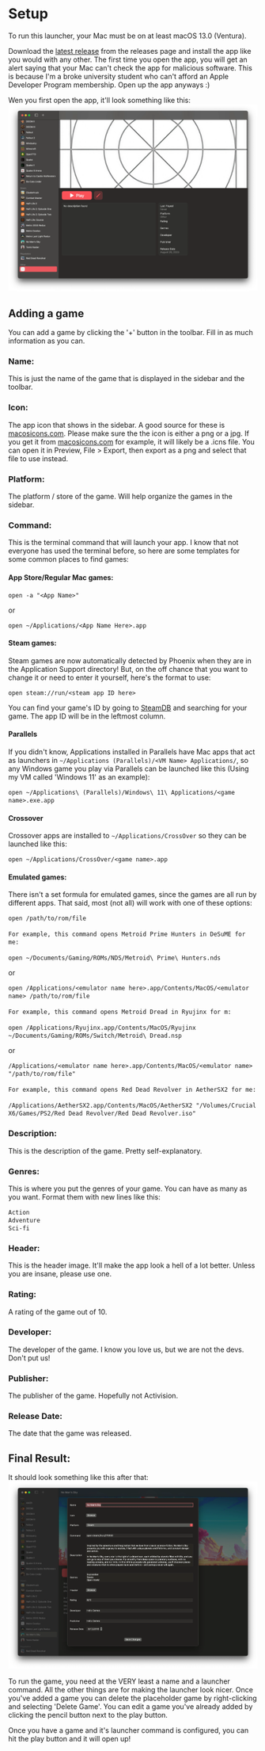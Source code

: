 # Setup

To run this launcher, your Mac must be on at least macOS 13.0 (Ventura).

Download the [latest release](https://github.com/PhoenixLauncher/Phoenix/releases) from the releases page and install the app like you would with any other. The first time you open the app, you will get an alert saying that your Mac can't check the app for malicious software. This is because I'm a broke university student who can't afford an Apple Developer Program membership. Open up the app anyways :)

Wen you first open the app, it'll look something like this:
<img src="Readme Images/phoenixplaceholder.webp" alt="Screenshot of the app"/>

## Adding a game

You can add a game by clicking the '+' button in the toolbar. Fill in as much information as you can.

### Name:

This is just the name of the game that is displayed in the sidebar and the toolbar.

### Icon:

The app icon that shows in the sidebar. A good source for these is [macosicons.com](https://macOSicons.com). Please make sure the the icon is either a png or a jpg. If you get it from [macosicons.com](https://macOSicons.com) for example, it will likely be a .icns file. You can open it in Preview, File > Export, then export as a png and select that file to use instead.

### Platform:

The platform / store of the game. Will help organize the games in the sidebar.

### Command:

This is the terminal command that will launch your app. I know that not everyone has used the terminal before, so here are some templates for some common places to find games:

#### App Store/Regular Mac games:

```
open -a "<App Name>"
```

or

```
open ~/Applications/<App Name Here>.app
```

#### Steam games:

Steam games are now automatically detected by Phoenix when they are in the Application Support directory! But, on the off chance that you want to change it or need to enter it yourself, here's the format to use:

```
open steam://run/<steam app ID here>
```

You can find your game's ID by going to [SteamDB](steamdb.info) and searching for your game. The app ID will be in the leftmost column.

#### Parallels

If you didn't know, Applications installed in Parallels have Mac apps that act as launchers in `~/Applications (Parallels)/<VM Name> Applications/`, so any Windows game you play via Parallels can be launched like this (Using my VM called 'Windows 11' as an example):

```
open ~/Applications\ (Parallels)/Windows\ 11\ Applications/<game name>.exe.app
```

#### Crossover

Crossover apps are installed to `~/Applications/CrossOver` so they can be launched like this:

```
open ~/Applications/CrossOver/<game name>.app
```

#### Emulated games:

There isn't a set formula for emulated games, since the games are all run by different apps. That said, most (not all) will work with one of these options:

```
open /path/to/rom/file

For example, this command opens Metroid Prime Hunters in DeSuME for me:

open ~/Documents/Gaming/ROMs/NDS/Metroid\ Prime\ Hunters.nds
```

or 

```
open /Applications/<emulator name here>.app/Contents/MacOS/<emulator name> /path/to/rom/file

For example, this command opens Metroid Dread in Ryujinx for m:

open /Applications/Ryujinx.app/Contents/MacOS/Ryujinx ~/Documents/Gaming/ROMs/Switch/Metroid\ Dread.nsp
```

or 

```
/Applications/<emulator name here>.app/Contents/MacOS/<emulator name> "/path/to/rom/file"

For example, this command opens Red Dead Revolver in AetherSX2 for me:

/Applications/AetherSX2.app/Contents/MacOS/AetherSX2 "/Volumes/Crucial X6/Games/PS2/Red Dead Revolver/Red Dead Revolver.iso"
```

### Description:

This is the description of the game. Pretty self-explanatory.

### Genres:

This is where you put the genres of your game. You can have as many as you want. Format them with new lines like this:

```
Action
Adventure
Sci-fi
```

### Header:

This is the header image. It'll make the app look a hell of a lot better. Unless you are insane, please use one.

### Rating:

A rating of the game out of 10.

### Developer:

The developer of the game. I know you love us, but we are not the devs. Don't put us!

### Publisher:

The publisher of the game. Hopefully not Activision.

### Release Date:

The date that the game was released.

## Final Result:

It should look something like this after that:
<img src="Readme Images/phoenixnms.webp" alt="Screenshot of the app"/>

To run the game, you need at the VERY least a name and a launcher command. All the other things are for making the launcher look nicer. Once you've added a game you can delete the placeholder game by right-clicking and selecting 'Delete Game'. You can edit a game you've already added by clicking the pencil button next to the play button. 

Once you have a game and it's launcher command is configured, you can hit the play button and it will open up!
